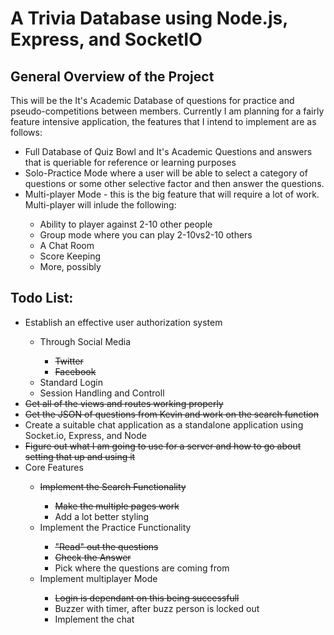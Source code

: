 # A Trivia Database using Node.js, Express, and SocketIO


## General Overview of the Project

This will be the It's Academic Database of questions for practice
and pseudo-competitions between members. Currently I am planning 
for a fairly feature intensive application, the features that I 
intend to implement are as follows:
  <ul>
    <li> Full Database of Quiz Bowl and It's Academic Questions and 
       answers that is queriable for reference or learning purposes
    </li>
    <li>
       Solo-Practice Mode where a user will be able to select a 
       category of questions or some other selective factor and then
           answer the questions.
      </li>
      <li> 
       Multi-player Mode - this is the big feature that will require a
         lot of work. Multi-player will inlude the following:
    </li>
    <ul>
      <li> Ability to player against 2-10 other people </li>
        <li> Group mode where you can play 2-10vs2-10 others </li>
        <li> A Chat Room </li>
        <li> Score Keeping </li>
        <li> More, possibly </li>
    </ul>
  </ul>

## Todo List:

<ul>
  <li> Establish an effective user authorization system </li>
    <ul>
      <li> Through Social Media </li>
        <ul>
          <li><del> Twitter </del></li>
          <li><del> Facebook </del></li>
        </ul>
      <li> Standard Login </li>
      <li> Session Handling and Controll </li>
    </ul>
    <li><del>Get all of the views and routes working properly </del></li> 
    <li><del>Get the JSON of questions from Kevin and work on the search function</del></li>
    <li> Create a suitable chat application as a standalone application using Socket.io, Express, and Node </li> 
    <li><del>Figure out what I am going to use for a server and how to go about setting that up and using it</del></li>
    <li>Core Features</li>
      <ul>
          <li><del> Implement the Search Functionality </del></li>
            <ul>
              <li><del> Make the multiple pages work </del></li>
              <li> Add a lot better styling </li>
            </ul>
          <li> Implement the Practice Functionality </li>
            <ul>
              <li><del> "Read" out the questions <del></li>
              <li><del> Check the Answer <del></li>
              <li> Pick where the questions are coming from </li>
            </ul>
          <li> Implement multiplayer Mode </li>
            <ul>
              <li><del> Login is dependant on this being successfull <del></li>
              <li> Buzzer with timer, after buzz person is locked out </li>
          <li> Implement the chat </li>
      </ul>
</ul>